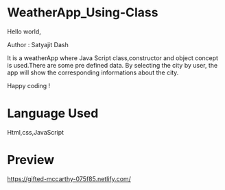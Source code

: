 # WeatherApp_Using-Class
Hello world,

Author : Satyajit Dash

It is a weatherApp where Java Script class,constructor and object concept is used.There are some pre defined data. By selecting the city by user, the app will show the corresponding informations about the city.

Happy coding !

# Language Used
Html,css,JavaScript

# Preview
https://gifted-mccarthy-075f85.netlify.com/
